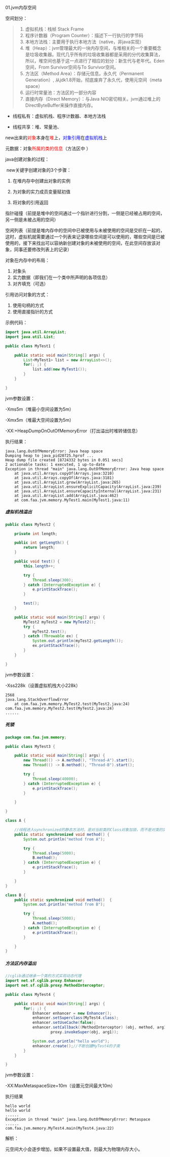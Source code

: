 01.jvm内存空间



空间划分：  

> 1. 虚拟机栈：栈帧 Stack Frame
> 2. 程序计数器（Program Counter）：描述下一行执行的字节码
> 3. 本地方法栈：主要用于执行本地方法（native，非java实现）
> 4. 堆（Heap）：jvm管理最大的一块内存空间，与堆相关的一个重要概念是垃圾收集器。现代几乎所有的垃圾收集器都是采用的分代收集算法，所以，堆空间也基于这一点进行了相应的划分：新生代与老年代。Eden空间，From Survivor空间与To Survivor空间。 
> 5. 方法区（Method Area）：存储元信息。永久代（Permanent Generation）, 从jdk1.8开始，彻底废弃了永久代，使用元空间（meta space）
> 6. 运行时常量池：方法区的一部分内容
> 7. 直接内存（Direct Memory）：与Java NIO密切相关。jvm通过堆上的DirectByteBuffer来操作直接内存。



* 线程私有：虚拟机栈、程序计数器、本地方法栈

* 线程共享：堆、常量池、

  

new出来的<font color=red>对象</font>本身在<font color=red>堆</font>上，<font color=blue>对象引用</font>在<font color=blue>虚拟机栈</font>上

元数据：对象<font color=red>所属的类的信息</font>（方法区中 ） 



java创建对象的过程：  

​	new关键字创建对象的3个步骤：  

  1. 在堆内存中创建出对象的实例

  2. 为对象的实力成员变量赋初值

  3. 将对象的引用返回

     

指针碰撞（前提是堆中的空间通过一个指针进行分割，一侧是已经被占用的空间，另一侧是未被占用的空间）

空闲列表（前提是堆内存中的空间中已被使用与未被使用的空间是交织在一起的，这时，虚拟机就需要通过一个列表来记录哪些空间是可以使用的，哪些空间是已被使用的，接下来找出可以容纳新创建对象的未被使用的空间，在此空间存放该对象，同事还要修改列表上的记录）



对象在内存中的布局： 

1. 对象头
2. 实力数据（即我们在一个类中所声明的各项信息）
3. 对齐填充（可选）

引用访问对象的方式：

1. 使用句柄的方式
2. 使用直接指针的方式



示例代码：  

```java
import java.util.ArrayList;
import java.util.List;

public class MyTest1 {

    public static void main(String[] args) {
        List<MyTest1> list = new ArrayList<>();
        for(; ;) {
            list.add(new MyTest1());
        }
    }

}
```

jvm参数设置：  

-Xms5m（堆最小空间设置为5m）

-Xmx5m（堆最大空间设置为5m）

-XX:+HeapDumpOnOutOfMemoryError（打出溢出时堆转储信息）



执行结果：

```
java.lang.OutOfMemoryError: Java heap space
Dumping heap to java_pid20725.hprof ...
Heap dump file created [8724332 bytes in 0.051 secs]
2 actionable tasks: 1 executed, 1 up-to-date
Exception in thread "main" java.lang.OutOfMemoryError: Java heap space
	at java.util.Arrays.copyOf(Arrays.java:3210)
	at java.util.Arrays.copyOf(Arrays.java:3181)
	at java.util.ArrayList.grow(ArrayList.java:265)
	at java.util.ArrayList.ensureExplicitCapacity(ArrayList.java:239)
	at java.util.ArrayList.ensureCapacityInternal(ArrayList.java:231)
	at java.util.ArrayList.add(ArrayList.java:462)
	at com.faa.jvm.memory.MyTest1.main(MyTest1.java:11)
```



##### 虚拟机栈溢出

```java
public class MyTest2 {

    private int length;

    public int getLength() {
        return length;
    }

    public void test() {
        this.length++;

        try {
            Thread.sleep(300);
        } catch (InterruptedException e) {
            e.printStackTrace();
        }

        test();
    }

    public static void main(String[] args) {
        MyTest2 myTest2 = new MyTest2();
        try {
            myTest2.test();
        } catch (Throwable ex) {
            System.out.println(myTest2.getLength());
            ex.printStackTrace();
        }
    }

}
```

jvm参数设置：  

-Xss228k（设置虚拟机栈大小228k）

```
2568
java.lang.StackOverflowError
	at com.faa.jvm.memory.MyTest2.test(MyTest2.java:24)
com.faa.jvm.memory.MyTest2.test(MyTest2.java:24)
......
```



##### 死锁

```java
package com.faa.jvm.memory;

public class MyTest3 {

    public static void main(String[] args) {
        new Thread(() -> A.method(), "Thread-A").start();
        new Thread(() -> B.method(), "Thread-B").start();

        try {
            Thread.sleep(40000);
        } catch (InterruptedException e) {
            e.printStackTrace();
        }

    }

}

class A {

    //线程进入synchronized的静态方法时，是对当前类的Class对象加锁，而不是对类的实例对象加锁
    public static synchronized void method() {
        System.out.println("method from A");

        try {
            Thread.sleep(5000);
            B.method();
        } catch (InterruptedException e) {
            e.printStackTrace();
        }

    }
}

class B {
    public static synchronized void method()  {
        System.out.println("method from B");

        try {
            Thread.sleep(5000);
            A.method();
        } catch (InterruptedException e) {
            e.printStackTrace();
        }

    }
}
```



##### 方法区内存溢出

```java
//cglib通过继承一个类的方式实现动态代理
import net.sf.cglib.proxy.Enhancer;
import net.sf.cglib.proxy.MethodInterceptor;

public class MyTest4 {

    public static void main(String[] args) {
        for(; ;) {
            Enhancer enhancer = new Enhancer();
            enhancer.setSuperclass(MyTest4.class);
            enhancer.setUseCache(false);
            enhancer.setCallback((MethodInterceptor) (obj, method, arg1, proxy) ->
                    proxy.invokeSuper(obj, arg1));

            System.out.println("hello world");
            enhancer.create();//不断创建MyTest4的子类
        }
    }

}
```

jvm参数设置：  

-XX:MaxMetaspaceSize=10m（设置元空间最大10m）

执行结果

```
hello world
hello world
......
Exception in thread "main" java.lang.OutOfMemoryError: Metaspace
......
com.faa.jvm.memory.MyTest4.main(MyTest4.java:22)
```

解析：  

元空间大小会逐步增加，如果不设置最大值，则最大为物理内存大小。